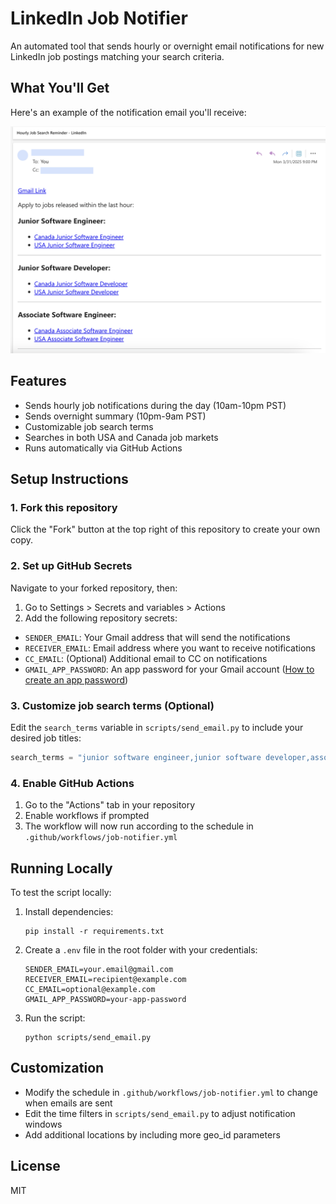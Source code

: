 # LinkedIn Job Notifier

An automated tool that sends hourly or overnight email notifications for new LinkedIn job postings matching your search criteria.

## What You'll Get

Here's an example of the notification email you'll receive:

![Sample Job Notification Email](img/email.png)

## Features

- Sends hourly job notifications during the day (10am-10pm PST)
- Sends overnight summary (10pm-9am PST)
- Customizable job search terms
- Searches in both USA and Canada job markets
- Runs automatically via GitHub Actions

## Setup Instructions

### 1. Fork this repository

Click the "Fork" button at the top right of this repository to create your own copy.

### 2. Set up GitHub Secrets

Navigate to your forked repository, then:
1. Go to Settings > Secrets and variables > Actions
2. Add the following repository secrets:

- `SENDER_EMAIL`: Your Gmail address that will send the notifications
- `RECEIVER_EMAIL`: Email address where you want to receive notifications
- `CC_EMAIL`: (Optional) Additional email to CC on notifications
- `GMAIL_APP_PASSWORD`: An app password for your Gmail account ([How to create an app password](https://support.google.com/accounts/answer/185833))

### 3. Customize job search terms (Optional)

Edit the `search_terms` variable in `scripts/send_email.py` to include your desired job titles:

```python
search_terms = "junior software engineer,junior software developer,associate software engineer"
```

### 4. Enable GitHub Actions

1. Go to the "Actions" tab in your repository
2. Enable workflows if prompted
3. The workflow will now run according to the schedule in `.github/workflows/job-notifier.yml`

## Running Locally

To test the script locally:

1. Install dependencies:
   ```
   pip install -r requirements.txt
   ```

2. Create a `.env` file in the root folder with your credentials:
   ```
   SENDER_EMAIL=your.email@gmail.com
   RECEIVER_EMAIL=recipient@example.com
   CC_EMAIL=optional@example.com
   GMAIL_APP_PASSWORD=your-app-password
   ```

3. Run the script:
   ```
   python scripts/send_email.py
   ```

## Customization

- Modify the schedule in `.github/workflows/job-notifier.yml` to change when emails are sent
- Edit the time filters in `scripts/send_email.py` to adjust notification windows
- Add additional locations by including more geo_id parameters

## License

MIT